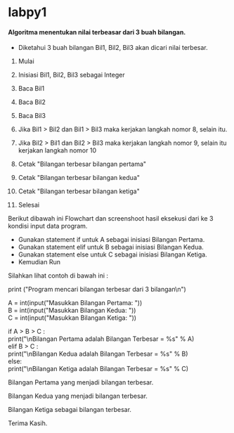 # labpy1

#### Algoritma menentukan nilai terbeasar dari 3 buah bilangan.



- Diketahui 3 buah bilangan Bil1, Bil2, Bil3 akan dicari nilai terbesar.




1. Mulai

2. Inisiasi Bil1, Bil2, Bil3 sebagai Integer

3. Baca Bil1
4. Baca Bil2

5. Baca Bil3

6. Jika Bil1 > Bil2 dan Bil1 > Bil3 maka kerjakan langkah nomor 8, selain itu.

7. Jika Bil2 > Bil1 dan Bil2 > Bil3 maka kerjakan langkah nomor 9, selain itu kerjakan langkah nomor 10

8. Cetak "Bilangan terbesar bilangan pertama"

9. Cetak "Bilangan terbesar bilangan kedua"

10. Cetak "Bilangan terbesar bilangan ketiga"

11. Selesai



Berikut dibawah ini Flowchart dan screenshoot hasil eksekusi dari ke 3 kondisi input data program.


- Gunakan statement if untuk A sebagai inisiasi Bilangan Pertama.
- Gunakan statement elif untuk B sebagai inisiasi Bilangan Kedua.
- Gunakan statement else untuk C sebagai inisiasi Bilangan Ketiga.
- Kemudian Run

Silahkan lihat contoh di bawah ini :

print ("Program mencari bilangan terbesar dari 3 bilangan\n")

A = int(input("Masukkan Bilangan Pertama: "))	                                                                               		
B = int(input("Masukkan Bilangan Kedua: "))	                                                                           		
C = int(input("Masukkan Bilangan Ketiga: "))	                                                                                    		

if A > B > C :                                                                                                          
     print("\nBilangan Pertama adalah Bilangan Terbesar = %s" % A)                                                           
elif B > C :                                                                                                            
     print("\nBilangan Kedua adalah  Bilangan Terbesar = %s" % B)                                                                      
else:                                                                                                                        
     print("\nBilangan Ketiga adalah Bilangan Terbesar = %s" % C)                                                                 


Bilangan Pertama yang menjadi bilangan terbesar.


Bilangan Kedua yang menjadi bilangan terbesar.


Bilangan Ketiga sebagai bilangan terbesar.


Terima Kasih.





